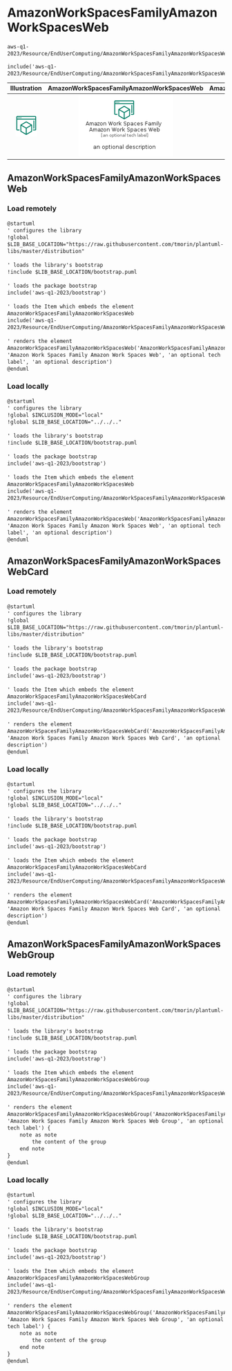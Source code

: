 # AmazonWorkSpacesFamilyAmazonWorkSpacesWeb


```text
aws-q1-2023/Resource/EndUserComputing/AmazonWorkSpacesFamilyAmazonWorkSpacesWeb
```

```text
include('aws-q1-2023/Resource/EndUserComputing/AmazonWorkSpacesFamilyAmazonWorkSpacesWeb')
```



| Illustration | AmazonWorkSpacesFamilyAmazonWorkSpacesWeb | AmazonWorkSpacesFamilyAmazonWorkSpacesWebCard | AmazonWorkSpacesFamilyAmazonWorkSpacesWebGroup |
| :---: | :---: | :---: | :---: |
| ![illustration for Illustration](../../../aws-q1-2023/Resource/EndUserComputing/AmazonWorkSpacesFamilyAmazonWorkSpacesWeb.png) | ![illustration for AmazonWorkSpacesFamilyAmazonWorkSpacesWeb](../../../aws-q1-2023/Resource/EndUserComputing/AmazonWorkSpacesFamilyAmazonWorkSpacesWeb.Local.png) | ![illustration for AmazonWorkSpacesFamilyAmazonWorkSpacesWebCard](../../../aws-q1-2023/Resource/EndUserComputing/AmazonWorkSpacesFamilyAmazonWorkSpacesWebCard.Local.png) | ![illustration for AmazonWorkSpacesFamilyAmazonWorkSpacesWebGroup](../../../aws-q1-2023/Resource/EndUserComputing/AmazonWorkSpacesFamilyAmazonWorkSpacesWebGroup.Local.png) |




## AmazonWorkSpacesFamilyAmazonWorkSpacesWeb

### Load remotely
```plantuml
@startuml
' configures the library
!global $LIB_BASE_LOCATION="https://raw.githubusercontent.com/tmorin/plantuml-libs/master/distribution"

' loads the library's bootstrap
!include $LIB_BASE_LOCATION/bootstrap.puml

' loads the package bootstrap
include('aws-q1-2023/bootstrap')

' loads the Item which embeds the element AmazonWorkSpacesFamilyAmazonWorkSpacesWeb
include('aws-q1-2023/Resource/EndUserComputing/AmazonWorkSpacesFamilyAmazonWorkSpacesWeb')

' renders the element
AmazonWorkSpacesFamilyAmazonWorkSpacesWeb('AmazonWorkSpacesFamilyAmazonWorkSpacesWeb', 'Amazon Work Spaces Family Amazon Work Spaces Web', 'an optional tech label', 'an optional description')
@enduml
```

### Load locally
```plantuml
@startuml
' configures the library
!global $INCLUSION_MODE="local"
!global $LIB_BASE_LOCATION="../../.."

' loads the library's bootstrap
!include $LIB_BASE_LOCATION/bootstrap.puml

' loads the package bootstrap
include('aws-q1-2023/bootstrap')

' loads the Item which embeds the element AmazonWorkSpacesFamilyAmazonWorkSpacesWeb
include('aws-q1-2023/Resource/EndUserComputing/AmazonWorkSpacesFamilyAmazonWorkSpacesWeb')

' renders the element
AmazonWorkSpacesFamilyAmazonWorkSpacesWeb('AmazonWorkSpacesFamilyAmazonWorkSpacesWeb', 'Amazon Work Spaces Family Amazon Work Spaces Web', 'an optional tech label', 'an optional description')
@enduml
```

## AmazonWorkSpacesFamilyAmazonWorkSpacesWebCard

### Load remotely
```plantuml
@startuml
' configures the library
!global $LIB_BASE_LOCATION="https://raw.githubusercontent.com/tmorin/plantuml-libs/master/distribution"

' loads the library's bootstrap
!include $LIB_BASE_LOCATION/bootstrap.puml

' loads the package bootstrap
include('aws-q1-2023/bootstrap')

' loads the Item which embeds the element AmazonWorkSpacesFamilyAmazonWorkSpacesWebCard
include('aws-q1-2023/Resource/EndUserComputing/AmazonWorkSpacesFamilyAmazonWorkSpacesWeb')

' renders the element
AmazonWorkSpacesFamilyAmazonWorkSpacesWebCard('AmazonWorkSpacesFamilyAmazonWorkSpacesWebCard', 'Amazon Work Spaces Family Amazon Work Spaces Web Card', 'an optional description')
@enduml
```

### Load locally
```plantuml
@startuml
' configures the library
!global $INCLUSION_MODE="local"
!global $LIB_BASE_LOCATION="../../.."

' loads the library's bootstrap
!include $LIB_BASE_LOCATION/bootstrap.puml

' loads the package bootstrap
include('aws-q1-2023/bootstrap')

' loads the Item which embeds the element AmazonWorkSpacesFamilyAmazonWorkSpacesWebCard
include('aws-q1-2023/Resource/EndUserComputing/AmazonWorkSpacesFamilyAmazonWorkSpacesWeb')

' renders the element
AmazonWorkSpacesFamilyAmazonWorkSpacesWebCard('AmazonWorkSpacesFamilyAmazonWorkSpacesWebCard', 'Amazon Work Spaces Family Amazon Work Spaces Web Card', 'an optional description')
@enduml
```

## AmazonWorkSpacesFamilyAmazonWorkSpacesWebGroup

### Load remotely
```plantuml
@startuml
' configures the library
!global $LIB_BASE_LOCATION="https://raw.githubusercontent.com/tmorin/plantuml-libs/master/distribution"

' loads the library's bootstrap
!include $LIB_BASE_LOCATION/bootstrap.puml

' loads the package bootstrap
include('aws-q1-2023/bootstrap')

' loads the Item which embeds the element AmazonWorkSpacesFamilyAmazonWorkSpacesWebGroup
include('aws-q1-2023/Resource/EndUserComputing/AmazonWorkSpacesFamilyAmazonWorkSpacesWeb')

' renders the element
AmazonWorkSpacesFamilyAmazonWorkSpacesWebGroup('AmazonWorkSpacesFamilyAmazonWorkSpacesWebGroup', 'Amazon Work Spaces Family Amazon Work Spaces Web Group', 'an optional tech label') {
    note as note
        the content of the group
    end note
}
@enduml
```

### Load locally
```plantuml
@startuml
' configures the library
!global $INCLUSION_MODE="local"
!global $LIB_BASE_LOCATION="../../.."

' loads the library's bootstrap
!include $LIB_BASE_LOCATION/bootstrap.puml

' loads the package bootstrap
include('aws-q1-2023/bootstrap')

' loads the Item which embeds the element AmazonWorkSpacesFamilyAmazonWorkSpacesWebGroup
include('aws-q1-2023/Resource/EndUserComputing/AmazonWorkSpacesFamilyAmazonWorkSpacesWeb')

' renders the element
AmazonWorkSpacesFamilyAmazonWorkSpacesWebGroup('AmazonWorkSpacesFamilyAmazonWorkSpacesWebGroup', 'Amazon Work Spaces Family Amazon Work Spaces Web Group', 'an optional tech label') {
    note as note
        the content of the group
    end note
}
@enduml
```

